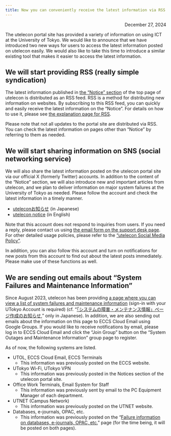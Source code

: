 ```yaml
---
title: Now you can conveniently receive the latest information via RSS and SNS (X; formerly Twitter)
---
```

<div style="text-align: right;">December 27, 2024</div>

The utelecon portal site has provided a variety of information on using ICT at the University of Tokyo. We would like to announce that we have introduced two new ways for users to access the latest information posted on utelecon easily. We would also like to take this time to introduce a similar existing tool that makes it easier to access the latest information.

## We will start providing RSS (really simple syndication)

The latest information published in [the “Notice” section](/en/#notice) of the top page of utelecon is distributed as an RSS feed. RSS is a method for distributing new information on websites. By subscribing to this RSS feed, you can quickly and easily receive the latest information on the “Notice”. For details on how to use it, please see [the explanation page for RSS](/en/notice/rss).

Please note that not all updates to the portal site are distributed via RSS. You can check the latest information on pages other than “Notice” by referring to them as needed.

## We will start sharing information on SNS (social networking service)

We will also share the latest information posted on the utelecon portal site via our official X (formerly Twitter) accounts. In addition to the content of the “Notice” section, we will also introduce new and important articles from utelecon, and we plan to deliver information on major system failures at the University of Tokyo as needed. Please follow the account and check the latest information in a timely manner.

- [uteleconお知らせ](https://x.com/utelecon_pr) (in Japanese)
- [utelecon notice](https://x.com/utelecon_pr_en) (in English)

Note that this account does not respond to inquiries from users. If you need a reply, please contact us using [the email form on the support desk page](/en/support/#email-form). For other detailed usage policies, please refer to the [“utelecon Social Media Policy”](/en/docs/sns-policy).

In addition, you can also follow this account and turn on notifications for new posts from this account to find out about the latest posts immediately. Please make use of these functions as well.

## We are sending out emails about “System Failures and Maintenance Information”

Since August 2023, utelecon has been providing [a page where you can view a list of system failures and maintenance information](https://univtokyo.sharepoint.com/sites/utokyoaccount/SitePages/en/service-status.aspx) (sign-in with your UTokyo Account is required) (cf. “[「システムの障害・メンテナンス情報」ページ作成のお知らせ](/notice/2023/08-service-status),” only in Japanese). In addition, we are also sending out emails about the information on this page to ECCS Cloud Email using Google Groups. If you would like to receive notifications by email, please log in to ECCS Cloud Email and click the “Join Group” button on the “System Outages and Maintenance Information” group page to register.

As of now, the following systems are listed.

- UTOL, ECCS Cloud Email, ECCS Terminals
  - This information was previously posted on the ECCS website.
- UTokyo Wi-Fi, UTokyo VPN
  - This information was previously posted in the Notices section of the utelecon portal site.
- Office Work Terminals, Email System for Staff
  - This information was previously sent by email to the PC Equipment Manager of each department.
- UTNET (Campus Network)
  - This information was previously posted on the UTNET website.
- Databases, e-journals, OPAC, etc.
  - This information was previously posted on the “[Failure information on databases, e-journals, OPAC, etc.](https://www.lib.u-tokyo.ac.jp/en/library/literacy/user-guide/servicestatus)” page (for the time being, it will be posted on both pages).
